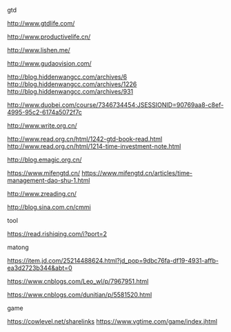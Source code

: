 

gtd


http://www.gtdlife.com/

http://www.productivelife.cn/

http://www.lishen.me/

http://www.gudaovision.com/

http://blog.hiddenwangcc.com/archives/6
http://blog.hiddenwangcc.com/archives/1226
http://blog.hiddenwangcc.com/archives/931

http://www.duobei.com/course/7346734454;JSESSIONID=90769aa8-c8ef-4995-95c2-6174a5072f7c

http://www.write.org.cn/

http://www.read.org.cn/html/1242-gtd-book-read.html
http://www.read.org.cn/html/1214-time-investment-note.html

http://blog.emagic.org.cn/

https://www.mifengtd.cn/
https://www.mifengtd.cn/articles/time-management-dao-shu-1.html

http://www.zreading.cn/

http://blog.sina.com.cn/cmmi

tool

https://read.rishiqing.com/i?port=2


matong

https://item.jd.com/25214488624.html?jd_pop=9dbc76fa-df19-4931-affb-ea3d2723b344&abt=0



https://www.cnblogs.com/Leo_wl/p/7967951.html


https://www.cnblogs.com/dunitian/p/5581520.html

game

https://cowlevel.net/sharelinks
https://www.vgtime.com/game/index.jhtml